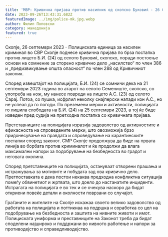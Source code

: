 ```yaml
---
title: 'МВР: Кривична пријава против насилник од скопско Буковиќ - 26 СЕПТЕМВРИ 2023'
date: 2023-09-26T13:43:31.682Z
featuredImage: ../img/police-mk.jpg.webp
author: Филип Поповски
category: македонија
featured: true
---
```

Скопје, 26 септември 2023 - Полициската единица за насилен криминал во СВР Скопје поднесе кривична пријава по брза постапка против лицето Б.И. (24) од селото Буковиќ, скопско, поради постоење основи на сомнение за сторено кривично дело „насилство“ по член 386 и „предизвикување општа опасност“ по член 288 од Кривичниот законик.

Според извештајот на полицијата, Б.И. (24) се сомничи дека на 21 септември 2023 година во атарот на селото Семениште, скопско, со употреба на нож, му нанесе повреди на лицето А.С. (23) од селото Сарај. Потоа, со пушка, исфрлил неколку снајперски напади кон А.С., но не успеал да го погоди. По преземени мерки и активности, полицијата го лишила слободата на Б.И. (24) на 25 септември 2023, а тој ќе биде изведен пред судија на претходна постапка со кривичната пријава.

Претставниците на полицијата изразија задоволство од активностите и ефикасноста на спроведените мерки, што овозможија брзо придонесување на правдата и спроведување на карантинските постапки според законот. СМР Скопје продолжува да биде на првата линија во борбата против криминалот и ќе продолжи да влага максимални напори за подобрување на безбедноста во градот и неговата околина.

Според претставниците на полицијата, остануваат отворени прашања и истражувања за мотивите и побудата зад ова кривично дело. Претпоставката е дека постои некаква предходна конфликтна ситуација помеѓу обвинетиот и жртвата, што доело до настанатите инциденти. Истрагата на полицијата е во тек и се очекува наскоро да бидат откриени повеќе детали и околности поврзани со случајот.

Граѓаните и жителите на Скопје искажаа своето велико задоволство од работата на полицијата и поттикнаа на подршка и соработка со цел на подобрување на безбедноста и заштита на нивните животи и имот. Полициската униформа и преставниците на Законот треба да бидат споделени најшироко и поддржани во нивното работење и напори за противодејство и справедливодејство.
